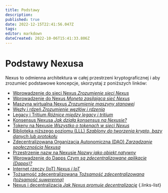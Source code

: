```yaml
---
title: Podstawy
description: 
published: true
date: 2022-12-15T22:41:56.047Z
tags: 
editor: markdown
dateCreated: 2022-10-06T15:41:33.806Z
---
```


# Podstawy Nexusa
Nexus to odmienna architektura w całej przestrzeni kryptograficznej i aby zrozumieć podstawowe koncepcje, skorzystaj z poniższych linków:
- [Wprowadzenie do sieci Nexus *Zrozumienie sieci Nexus*](/pl/fundamentals/intro-to-nexus-network)
- [Wprowadzenie do Nexus *Moneta zasilająca sieć Nexus*](/pl/fundamentals/intro-to-nexus)
- [Maszyna wirtualna Nexus *Zrozumienie maszyny stanowej*](/pl/fundamentals/nexus-virtual-machine)
- [Węzły i rdzeń *Zrozumienie węzłów i rdzenia*](/pl/fundamentals/nodes-and-core)
- [Legacy i Tritium *Różnice między legacy i tritium* ](/pl/fundamentals/legacy-and-tritium)
- [Konsensus Nexusa *Jak działa konsensus na Nexusie?* ](/pl/fundamentals/consensus-on-nexus)
- [Tokeny na Nexusie *Wszystko o tokenach w sieci Nexus*](/pl/fundamentals/tokens-on-Nexus)
- [Biblioteka niższego poziomu (LLL) *Szablony do tworzenia krypto, bazy danych lub protokołu*](/pl/fundamentals/lower-level-library)
- [Zdecentralizowana Organizacja Autonomiczna (DAO) *Zarządzanie społecznością Nexusa*](/pl/fundamentals/dao)
- [Przestrzenie nazw na Nexusie *Nazwy jako obiekt natywny*](/pl/fundamentals/namespaces-on-nexus)
- [Wprowadzenie do Dapps *Czym są zdecentralizowane aplikacje (Dapps)?*](/pl/fundamentals/intro-to-dapps)
- [Internet rzeczy (IoT) *Nexus i IoT*](/pl/fundamentals/internet-of-things)
- [Tożsamość zdecentralizowana *Tożsamość zdecentralizowana (tożsamość suwerenna)*](/pl/fundamentals/decentralized-identity)
- [Nexus i decentralizacja *Jak Nexus promuje decentralizację*](/pl/fundamentals/nexus-and-decentralization)
{.links-list}